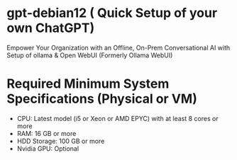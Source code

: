 # gpt-debian12 ( Quick Setup of your own ChatGPT)
Empower Your Organization with an Offline, On-Prem Conversational AI with Setup of ollama &amp; Open WebUI (Formerly Ollama WebUI)

# Required Minimum System Specifications (Physical or VM)
- CPU: Latest model (i5 or Xeon or AMD EPYC) with at least 8 cores or more
- RAM: 16 GB or more
- HDD Storage: 100 GB or more
- Nvidia GPU: Optional
